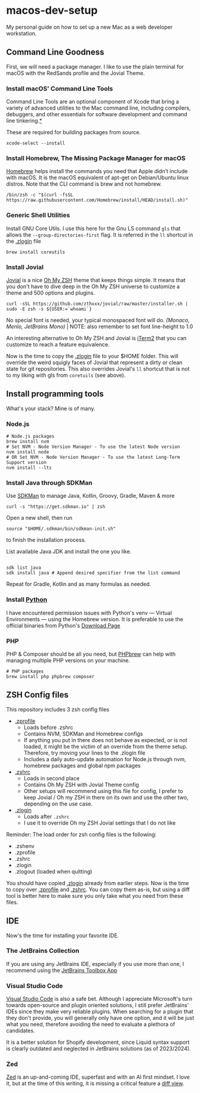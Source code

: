# macos-dev-setup

My personal guide on how to set up a new Mac as a web developer workstation.

## Command Line Goodness

First, we will need a package manager.
I like to use the plain terminal for macOS with the RedSands profile and the Jovial Theme.

### Install macOS' Command Line Tools

Command Line Tools are an optional component of Xcode that bring a variety of advanced utilities to the Mac command
line, including compilers, debuggers, and other essentials for software development and command line
tinkering.[*](https://osxdaily.com/2024/09/30/how-install-command-line-tools-macos-sonoma/)

These are required for building packages from source.

```shell
xcode-select --install
```

### Install Homebrew, The Missing Package Manager for macOS

[Homebrew](https://brew.sh/) helps install the commands you need that Apple didn’t include with macOS. It is the macOS
equivalent of apt-get on Debian/Ubuntu
linux distros. Note that the CLI command is brew and not homebrew.

```shell
/bin/zsh -c "$(curl -fsSL https://raw.githubusercontent.com/Homebrew/install/HEAD/install.sh)"
```

### Generic Shell Utilities

Install GNU Core Utils. I use this here for the Gnu LS command `gls` that allows the `--group-directories-first` flag.
It is referred in the `ll` shortcut in the [.zlogin](.zlogin) file

```shell
brew install coreutils
```

### Install Jovial

[Jovial](https://github.com/zthxxx/jovial) is a nice [Oh My ZSH](https://ohmyz.sh/) theme that keeps things simple.
It means that you don't have to dive deep in the Oh My ZSH universe to customize a theme and 500 options and plugins.

```shell
curl -sSL https://github.com/zthxxx/jovial/raw/master/installer.sh | sudo -E zsh -s ${USER:=`whoami`}
```

No special font is needed, your typical monospaced font will do. _(Monaco, Menlo, JetBrains Mono)_
| NOTE: also remember to set font line-height to 1.0

An interesting alternative to Oh My ZSH and Jovial is [iTerm2](https://iterm2.com/) that you can customize to reach a
feature equivalence.

Now is the time to copy the [.zlogin](.zlogin) file to your $HOME folder. This will override the weird squigly faces of
Jovial that represent a dirty or clean state for git repositories. This also overrides Jovial's `ll` shortcut that is
not to my liking with gls from `coretuils` (see above).

## Install programming tools

What's your stack? Mine is of many.

### Node.js

```shell
# Node.js packages
brew install nvm 
# Set NVM - Node Version Manager - To use the latest Node version
nvm install node
# OR Set NVM - Node Version Manager - To use the latest Long-Term Support version
nvm install --lts
```

### Install Java through SDKMan

Use [SDKMan](https://sdkman.io/) to manage Java, Kotlin, Groovy, Gradle, Maven & more

```shell
curl -s "https://get.sdkman.io" | zsh
```

Open a new shell, then run

```shell
source "$HOME/.sdkman/bin/sdkman-init.sh"
```

to finish the installation process.

List available Java JDK and install the one you like.

```shell

sdk list java
sdk install java # Append desired specifier from the list command
```

Repeat for Gradle, Kotlin and as many formulas as needed.

### Install [Python](https://www.python.org/)

I have encountered permission issues with Python's venv — Virtual Environments — using the Homebrew version.
It is preferable to use the official binaries from Python's [Download Page](https://www.python.org/downloads/)

### PHP

PHP & Composer should be all you need, but [PHPbrew](https://github.com/phpbrew/phpbrew) can help with managing multiple
PHP versions on your machine.

```shell
# PHP packages
brew install php phpbrew composer

```

## ZSH Config files

This repository includes 3 zsh config files

- [.zprofile](.zprofile)
    - Loads before .zshrc
    - Contains NVM, SDKMan and Homebrew configs
    - If anything you put in there does not behave as expected, or is not loaded, it might be the victim of an override
      from the theme setup. Therefore, try moving your lines to the .zlogin file
    - Includes a daily auto-update automation for Node.js through nvm, homebrew packages and global npm packages
- [.zshrc](.zshrc)
    - Loads in second place
    - Contains Oh My ZSH with Jovial Theme config
    - Other setups will recommend using this file for config, I prefer to keep Jovial / Oh my ZSH in there on its own
      and use the other two, depending on the use case.
- [.zlogin](.zlogin)
    - Loads after `.zshrc`
    - I use it to override Oh my ZSH Jovial settings that I do not like

Reminder: The load order for zsh config files is the following:

- .zshenv
- .zprofile
- .zshrc
- .zlogin
- .zlogout (loaded when quitting)

You should have copied [.zlogin](.zlogin) already from earlier steps. Now is the time to copy
over [.zprofile](.zprofile) and [.zshrc](.zshrc). You can copy them as-is, but using a diff tool is
better here to make sure you only take what you need from these files.

## IDE

Now's the time for installing your favorite IDE.

### The JetBrains Collection

If you are using any JetBrains IDE,
especially if you use more than one, I recommend using the
[JetBrains Toolbox App](https://www.jetbrains.com/toolbox-app/)

### Visual Studio Code

[Visual Studio Code](https://code.visualstudio.com/) is also a safe bet. Although I appreciate Microsoft's turn towards
open-source and plugin oriented solutions, I still prefer JetBrains' IDEs since they make very reliable plugins. When
searching for a plugin that they don't provide, you will generally only have one option, and it will be just what you
need, therefore avoiding the need to evaluate a plethora of candidates.

It is a better solution for Shopify development, since Liquid syntax support is clearly outdated and neglected in
JetBrains solutions (as of 2023/2024).

### Zed

[Zed](https://zed.dev/) is an up-and-coming IDE, superfast and with an AI first mindset. I love it, but at the time of
this writing, it is missing a critical feature a [diff view](https://github.com/zed-industries/zed/issues/4523).

